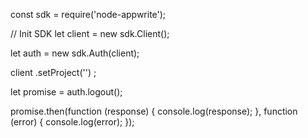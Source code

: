 const sdk = require('node-appwrite');

// Init SDK
let client = new sdk.Client();

let auth = new sdk.Auth(client);

client
    .setProject('')
;

let promise = auth.logout();

promise.then(function (response) {
    console.log(response);
}, function (error) {
    console.log(error);
});